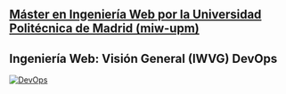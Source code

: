 ## [Máster en Ingeniería Web por la Universidad Politécnica de Madrid (miw-upm)](http://miw.etsisi.upm.es)
## Ingeniería Web: Visión General (IWVG) DevOps

[![DevOps](https://github.com/ruliworst/iwvg-devops-fernandez-raul/actions/workflows/test-sonar.yml/badge.svg)](https://github.com/ruliworst/iwvg-devops-fernandez-raul/actions/workflows/test-sonar.yml)
